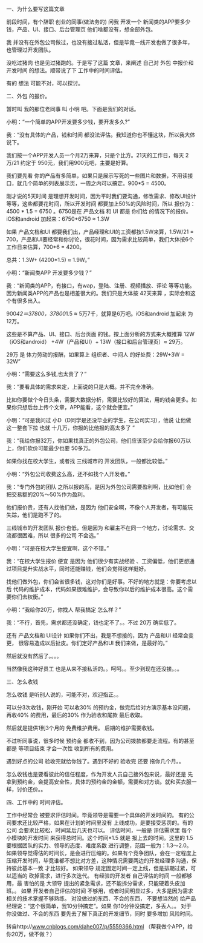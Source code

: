 一、为什么要写这篇文章

前段时间，有个辞职 创业的同事(做法务的)  问我 开发一个 新闻类的APP要多少钱，产品、UI、接口、后台管理页  他们啥都没有，想全部外包。

我 并没有在外包公司做过，也没有接过私活，但是毕竟一线开发也做了很多年，也管理过开发团队。

没吃过猪肉 也是见过猪跑的。于是写了这篇 文章，来阐述 自己对 外包 中报价和开发时间 的想法。顺带说了下 工作中的时间评估。

有的 想法 可能不对，可以探讨。

 

二、外包 的报价。

 

暂时叫 我的那位老同事 叫 小明 吧。下面是我们的对话。

 

小明：“一个简单的APP开发要多少钱，要开发多久?”

我：“没有具体的产品，钱和时间 都没法评估。我知道你也不懂这块，所以我大体说下。

我们按一个APP开发人员一个月2万来算，只是个比方。21天的工作日，每天 2万/21 约定于 950元，我们用900元吧，主要是好算。

我们要先看 你的产品有多简单，如果只是展示写死的一些图片和数据，不用读接口，就几个简单的列表展示页，一周之内可以搞定。900*5 = 4500。

刚才说的5天时间 是理想开发时间，因为平时我们要沟通，修改需求、修改UI设计等等，这些都要花时间，所以开发时间 都要加上50%的风险时间，所以 报价为：4500 * 1.5 = 6750 。6750是在 产品文档 和 UI 都是 你们给 的情况下的报价。iOS和android 加起来：6750+6750 ≈ 1.3W

如果 产品文档和UI 都要我们出，产品经理和UI的工资都按1.5W来算，1.5W/21 = 700，产品和UI要经常和你讨论，很花时间，因为需求比较简单，我们大体按6个工作日来估算，700*6 = 4200。

总共：1.3W+ (4200*1.5) ≈ 1.9W。”

 

小明：“新闻类APP 开发要多少钱？”

我：“新闻类的APP，有接口，有wap，登陆、注册、视频播放、评论 等等功能。因为新闻类APP的产品也是相差很大的。我们只是大体按 42天来算 ，实际会和这个有很多出入。

900*42＝37800，37800*1.5 ≈ 5万7千，就算是6万吧。iOS和android 加起来 为12万。

这些是不算产品、UI、接口、后台页面 的钱。按上面分析的方式来大概推算 12W（iOS和android） +4W（产品和UI）+ 13W（接口和后台管理页）≈ 29万。

29万 是 体力劳动的报酬，如果算上 组织者、中间人 的好处费：29W+3W = 32W”

 

小明：“需要这么多钱,也太贵了？”

我：“要看具体的需求来定，上面说的只是大概。并不完全准确。

比如你要做个今日头条，需要大数据分析，需要比较好的算法，用的钱会更多。如果你只想后台上传个文章，APP能看，这个就会便宜。”

 

小明：“可是我问过 小D（D同学是还没毕业的学生，在公司实习），他说 让他做 这一整套下拉 也就 十几万，你报的比他报的高太多了 ”

 我：“我给你报32万，你如果找真正的外包公司，他们应该至少会给你报60万以上，你们砍价可能最少也要 50多万。

如果你找在校大学生，或者找 三线城市的 开发团队，一般都比较低。”

 

小明：“外包公司收费这么高，还不如找个人开发者。”

 我：“专门外包的团队 之所以报的高，是因为外包公司需要盈利啊，比如他们 会把交易额的20%～50%作为盈利。

他们报价贵，还有人找他们做，是因为 他们安全啊，不像个人开发者，有可能玩失踪，他们是跑不了的。

三线城市的开发团队 报价也低，但是因为 和雇主不在同一个地方，讨论需求、交流都很困难，所以 很多的公司 不会选。”

 

小明：“可是在校大学生便宜啊，这个不错。”

 我：“在校大学生报价 便宜 是因为 他们很少有实战经验 、工资偏低，他们更想通过项目提升实战水平，同时还能赚钱，他们会觉得这样挺好。

找他们做外包，你们会省很多钱，这对你们是好事。不好的地方就是：你要考虑以后 代码的维护成本，代码如果很难维护，会导致你以后的维护成本很高。这个需要你们去权衡。”

 

小明：“我给你20万，你找人 帮我搞定 怎么样？”

我：“不行，首先，需求都还没确定，钱也定不了。。不过 20万 确实低了。

还有 产品文档和 UI设计 如果你们不出，我是不想接的，因为 产品和UI 经常会变更， 很容易造成以后扯皮。你们定好产品和UI 我们来做，是最好的。”

 

然后就没有然后了。。。。

当然像我这种好员工 也是从来不接私活的。。呵呵。。至少到现在还没接。。。

 

三、怎么收钱

怎么收钱 是听别人说的，可能不对，欢迎指正。。

可以分3次收钱，刚开始 可以收30% 的预约金，做完后给对方演示基本没问题，再收40% 的费用，最后的30% 作为验收和尾款 最后收取。

然后就是提供1到3个月的 免费维护费用。 后期的维护需要收钱。

不过听同事说，很多时候 预约金  都收不到，因为公司拨款都要走流程。有的甚至 都是 等项目结束 才会一次性 收到所有的费用。

遇到好点的公司 验收完就给你钱了。遇到不好的 验收完 还要 拖你几个月。。

怎么收钱也是要看彼此的信任程度，作为开发人员自己接外包来说，最好还是 先拿到预约金，会提高安全性，具体的预约金的金额，需要和对方谈。就和买衣服一样，讨价还价。。

 

四、工作中的 时间评估。

 

工作中经常会 被要求评估时间。毕竟领导是需要一个具体的开发时间的。
有的公司要求还比较严格，如果在计划的时间里没有 上线成功，是要接受惩罚的。有的公司 会要求比较松，时间延后几天也可以。
评估时间，一般是 评估需求里 每个小模块的开发时间 来获得总时间。这个时间*1.5  就是 报上去的时间。这里的 1.5 要根据团队的实力、领导的态度、难度系数 进行调整，范围一般为：1.3～2.0。
如果领导觉得估的时间长，是会进行压缩的。如果有个竞争团队，会在一定程度上压缩开发时间，毕竟谁都不想比对方差，这种情况需要两边的开发经理多沟通，保持彼此基本一致 才比较好。
如果领导 规定固定时间一定上线，但是排期过紧，可以适当的 砍掉需求，进行多次迭代。
有经验的开发者 自己评估的时间 一般都够用，最 害怕的是 大领导 提出的紧急需求，还不能拆分需求，只能硬着头皮加班。。
如果 开发者自己评估的时间 不够用，或者时间明显过多，大多是因为需求相关的技术掌握不够熟练。
对没做过的东西、不会的东西， 不要想当然的 给产品经理说：“这个很简单，我10分钟搞定”。如果 你10分钟没搞定，多丢人。。
对于你没做过、不会的东西 要先去了解下真正的开发细节，同时 要多增加 风险时间。

转自http://www.cnblogs.com/dahe007/p/5559366.html    （帮我做个APP，给你20万，做不做？）
